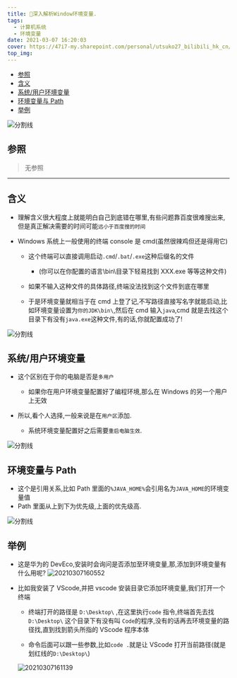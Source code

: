```yaml
---
title: 🎇深入解析Window环境变量.
tags:
  - 计算机系统
  - 环境变量
date: 2021-03-07 16:20:03
cover: https://47i7-my.sharepoint.com/personal/utsuko27_bilibili_hk_cn/Documents/Pictures/bed/post/蓝红色春运简洁春节中文微信公众号封面.jpg
top_img:
---
```


<!--
 * @?: *********************************************************************
 * @Author: Weidows
 * @LastEditors: Weidows
 * @LastEditTime: 2021-03-08 00:19:54
 * @FilePath: \Weidowsd:\Game\Github\Blog-private\source\_posts\system\深入环境变量.md
 * @Description:
 * @!: *********************************************************************
-->

- [参照](#参照)
- [含义](#含义)
- [系统/用户环境变量](#系统用户环境变量)
- [环境变量与 Path](#环境变量与-path)
- [举例](#举例)

![分割线](https://cdn.jsdelivr.net/gh/Weidows/Images/img/divider.png)

## 参照

> 无参照

---

## 含义

- 理解含义很大程度上就能明白自己到底错在哪里,有些问题靠百度很难搜出来,但是真正解决需要的时间可能`远小于百度搜的时间`

- Windows 系统上一般使用的终端 console 是 cmd(虽然很辣鸡但还是得用它)

  - 这个终端可以直接调用启动`.cmd`/`.bat`/`.exe`这种后缀名的文件

    - (你可以在你配置的语言\bin\目录下轻易找到 XXX.exe 等等这种文件)

  - 如果不输入这种文件的具体路径,终端没法找到这个文件到底在哪里

  - 于是环境变量就相当于在 cmd 上登了记,不写路径直接写名字就能启动,比如环境变量设置为`你的JDK\bin\`,然后在 cmd 输入`java`,cmd 就是去找这个目录下有没有`java.exe`这种文件,有的话,你就配置成功了!

![分割线](https://cdn.jsdelivr.net/gh/Weidows/Images/img/divider.png)

## 系统/用户环境变量

- 这个区别在于你的电脑是否是`多用户`

  - 如果你在用户环境变量配置好了编程环境,那么在 Windows 的另一个用户上无效

- 所以,看个人选择,一般来说是在`用户区`添加.

  - 系统环境变量配置好之后需要`重启电脑生效`.

![分割线](https://cdn.jsdelivr.net/gh/Weidows/Images/img/divider.png)

## 环境变量与 Path

- 这个是引用关系,比如 Path 里面的`%JAVA_HOME%`会引用名为`JAVA_HOME`的环境变量值
- Path 里面从上到下为优先级,上面的优先级高.

![分割线](https://cdn.jsdelivr.net/gh/Weidows/Images/img/divider.png)

## 举例

- 这是华为的 DevEco,安装时会询问是否添加至环境变量,那,添加到环境变量有什么用呢?
  <img src="https://47i7-my.sharepoint.com/personal/utsuko27_bilibili_hk_cn/Documents/Pictures/bed/post/20210307160552.png" alt="20210307160552" />

- 比如我安装了 VScode,并把 vscode 安装目录它添加环境变量,我们打开一个终端

  - 终端打开的路径是 `D:\Desktop\` ,在这里执行`code` 指令,终端首先去找 `D:\Desktop\` 这个目录下有没有叫 `Code`的程序,没有的话再去环境变量的路径找,直到找到箭头所指的 VScode 程序本体

  - 命令后面可以跟一些参数,比如`code .`就是让 VScode 打开当前路径(就是划红线的`D:\Desktop\`)

  <img src="https://47i7-my.sharepoint.com/personal/utsuko27_bilibili_hk_cn/Documents/Pictures/bed/post/20210307161139.png" alt="20210307161139" />
